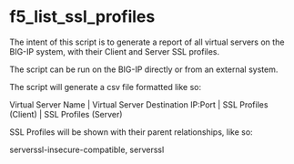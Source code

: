 # f5_list_ssl_profiles

The intent of this script is to generate a report of all virtual servers on the BIG-IP system, with their Client and Server SSL profiles. 

The script can be run on the BIG-IP directly or from an external system. 

The script will generate a csv file formatted like so:

Virtual Server Name	| Virtual Server Destination IP:Port | SSL Profiles (Client) | SSL Profiles (Server)

SSL Profiles will be shown with their parent relationships, like so:

serverssl-insecure-compatible, serverssl
